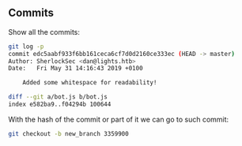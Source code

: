 ## Commits
Show all the commits:
```bash
git log -p
commit edc5aabf933f6bb161ceca6cf7d0d2160ce333ec (HEAD -> master)
Author: SherlockSec <dan@lights.htb>
Date:   Fri May 31 14:16:43 2019 +0100

    Added some whitespace for readability!

diff --git a/bot.js b/bot.js
index e582ba9..f04294b 100644
```
With the hash of the commit or part of it we can go to such commit:
```bash
git checkout -b new_branch 3359900
```